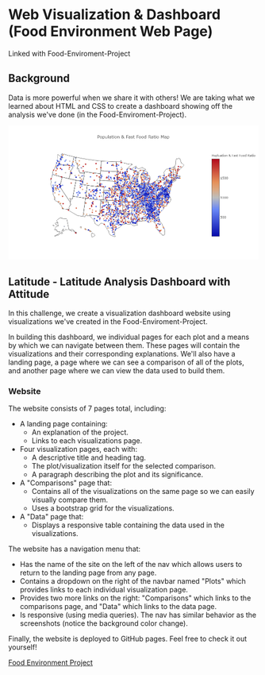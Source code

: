 # Web Visualization & Dashboard (Food Environment Web Page)
Linked with Food-Enviroment-Project

## Background

Data is more powerful when we share it with others! We are taking what we learned about HTML and CSS to create a dashboard showing off the analysis we've done (in the Food-Enviroment-Project).

![heat_map](Graphs/heat_map.png)

## Latitude - Latitude Analysis Dashboard with Attitude

In this challenge, we create a visualization dashboard website using visualizations we've created in the Food-Enviroment-Project.

In building this dashboard, we individual pages for each plot and a means by which we can navigate between them. These pages will contain the visualizations and their corresponding explanations. We'll also have a landing page, a page where we can see a comparison of all of the plots, and another page where we can view the data used to build them.

### Website 

The website consists of 7 pages total, including:

* A landing page containing:
  * An explanation of the project.
  * Links to each visualizations page.
* Four visualization pages, each with:
  * A descriptive title and heading tag.
  * The plot/visualization itself for the selected comparison.
  * A paragraph describing the plot and its significance.
* A "Comparisons" page that:
  * Contains all of the visualizations on the same page so we can easily visually compare them.
  * Uses a bootstrap grid for the visualizations.
* A "Data" page that:
  * Displays a responsive table containing the data used in the visualizations.

The website has a navigation menu that:

* Has the name of the site on the left of the nav which allows users to return to the landing page from any page.
* Contains a dropdown on the right of the navbar named "Plots" which provides links to each individual visualization page.
* Provides two more links on the right: "Comparisons" which links to the comparisons page, and "Data" which links to the data page.
* Is responsive (using media queries). The nav has similar behavior as the screenshots (notice the background color change).

Finally, the website is deployed to GitHub pages. Feel free to check it out yourself!

[Food Environment Project](https://normanlo4319.github.io/Food-Environment-Web-Page/)


